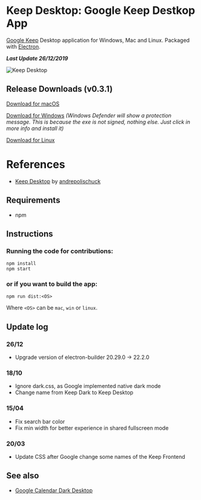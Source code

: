 # Keep Desktop: Google Keep Destkop App
[Google Keep](https://keep.google.com "Google Keep") Desktop application for Windows, Mac and Linux. Packaged with [Electron](https://electronjs.org/ "Electron").

***Last Update 26/12/2019***

![Keep Desktop](https://github.com/lukassr/keep-desktop/blob/master/media/screenshot.png)



## Release Downloads (v0.3.1)
[Download for macOS](https://github.com/lukassr/keep-desktop/releases/download/v0.3.1/Keep.Desktop-0.3.1.dmg)

[Download for Windows](https://github.com/lukassr/keep-desktop/releases/download/v0.3.1/Keep.Desktop.Setup.0.3.1.exe)
*(Windows Defender will show a protection message. This is because the exe is not signed, nothing else. Just click in more info and install it)*

[Download for Linux](https://github.com/lukassr/keep-desktop/releases/download/v0.3.1/keepdesktop_0.3.1_amd64.deb)

# References

- [Keep Desktop]( https://github.com/andrepolischuk/keep) by [andrepolischuck](https://github.com/andrepolischuk/)

## Requirements
- npm

## Instructions
### Running the code for contributions:
```
npm install
npm start
```
### or if you want to build the app:
```
npm run dist:<OS>
```
Where `<OS>` can be `mac`, `win` or `linux`.


## Update log
### 26/12
- Upgrade version of electron-builder 20.29.0 -> 22.2.0


### 18/10
- Ignore dark.css, as Google implemented native dark mode 
- Change name from Keep Dark to Keep Desktop

### 15/04
- Fix search bar color
- Fix min width for better experience in shared fullscreen mode

### 20/03
- Update CSS after Google change some names of the Keep Frontend


## See also
- [Google Calendar Dark Desktop](https://github.com/lukassr/gcalendar-dark-desktop)
